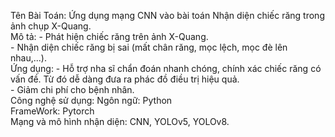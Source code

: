 Tên Bài Toán: Ứng dụng mạng CNN vào bài toán Nhận diện chiếc răng trong ảnh chụp X-Quang.<br>
Mô tả: - Phát hiện chiếc răng trên ảnh X-Quang.<br>
       - Nhận diện chiếc răng bị sai (mất chân răng, mọc lệch, mọc đè lên nhau,...).<br>
Ứng dụng: - Hỗ trợ nha sĩ chẩn đoán nhanh chóng, chính xác chiếc răng có vấn đề. Từ đó dễ dàng đưa ra phác đồ điều trị hiệu quả.<br>
          - Giảm chi phí cho bệnh nhân.<br>
Công nghệ sử dụng: Ngôn ngữ:  Python<br>
                   FrameWork: Pytorch<br>
                   Mạng và mô hình nhận diện: CNN, YOLOv5, YOLOv8.<br>
